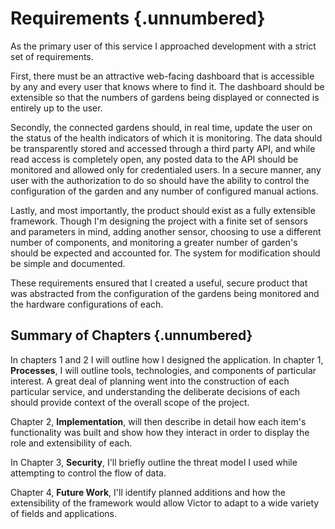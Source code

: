 # Requirements {.unnumbered}

As the primary user of this service I approached development with a strict set of requirements.

First, there must be an attractive web-facing dashboard that is accessible by any and every user that knows where to find it. The dashboard should be extensible so that the numbers of gardens being displayed or connected is entirely up to the user.

Secondly, the connected gardens should, in real time, update the user on the status of the health indicators of which it is monitoring. The data should be transparently stored and accessed through a third party API, and while read access is completely open, any posted data to the API should be monitored and allowed only for credentialed users. In a secure manner, any user with the authorization to do so should have the ability to control the configuration of the garden and any number of configured manual actions.

Lastly, and most importantly, the product should exist as a fully extensible framework. Though I'm designing the project with a finite set of sensors and parameters in mind, adding another sensor, choosing to use a different number of components, and monitoring a greater number of garden's should be expected and accounted for. The system for modification should be simple and documented.

These requirements ensured that I created a useful, secure product that was abstracted from the configuration of the gardens being monitored and the hardware configurations of each.

## Summary of Chapters {.unnumbered}

In chapters 1 and 2 I will outline how I designed the application. In chapter 1, **Processes**, I will outline tools, technologies, and components of particular interest. A great deal of planning went into the construction of each particular service, and understanding the deliberate decisions of each should provide context of the overall scope of the project.

Chapter 2, **Implementation**, will then describe in detail how each item's functionality was built and show how they interact in order to display the role and extensibility of each.

In Chapter 3, **Security**, I'll briefly outline the threat model I used while attempting to control the flow of data.

Chapter 4, **Future Work**, I'll identify planned additions and how the extensibility of the framework would allow Victor to adapt to a wide variety of fields and applications.
